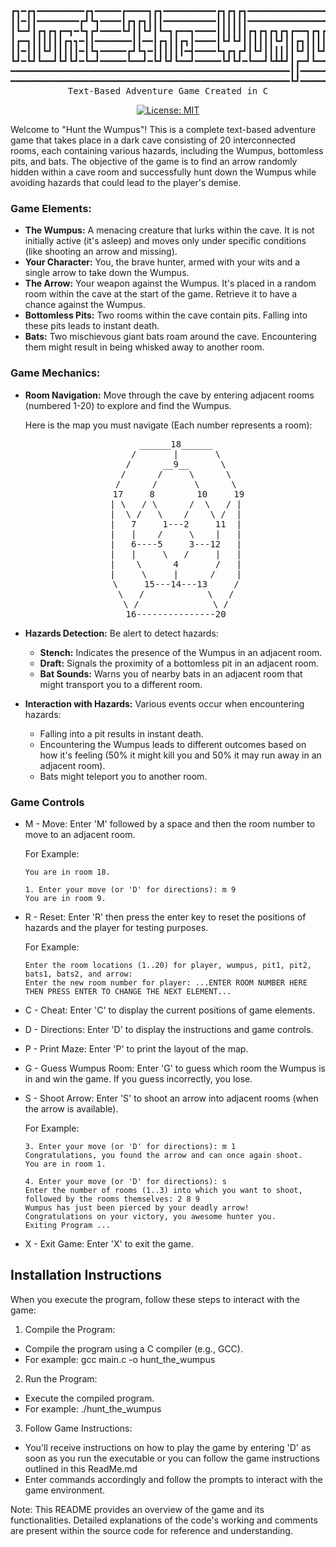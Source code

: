 <div align="center">
<pre>
┏┓━┏┓━━━━━━━━━┏┓━━━━━┏━━━━┓┏┓━━━━━━━━━━┏┓┏┓┏┓━━━━━━━━━━━━━━━━━━━━┏┓
┃┃━┃┃━━━━━━━━┏┛┗┓━━━━┃┏┓┏┓┃┃┃━━━━━━━━━━┃┃┃┃┃┃━━━━━━━━━━━━━━━━━━━━┃┃
┃┗━┛┃┏┓┏┓┏━┓━┗┓┏┛━━━━┗┛┃┃┗┛┃┗━┓┏━━┓━━━━┃┃┃┃┃┃┏┓┏┓┏┓┏┓┏━━┓┏┓┏┓┏━━┓┃┃
┃┏━┓┃┃┃┃┃┃┏┓┓━┃┃━━━━━━━┃┃━━┃┏┓┃┃┏┓┃━━━━┃┗┛┗┛┃┃┃┃┃┃┗┛┃┃┏┓┃┃┃┃┃┃━━┫┗┛
┃┃━┃┃┃┗┛┃┃┃┃┃━┃┗┓━━━━━┏┛┗┓━┃┃┃┃┃┃━┫━━━━┗┓┏┓┏┛┃┗┛┃┃┃┃┃┃┗┛┃┃┗┛┃┣━━┃┏┓
┗┛━┗┛┗━━┛┗┛┗┛━┗━┛━━━━━┗━━┛━┗┛┗┛┗━━┛━━━━━┗┛┗┛━┗━━┛┗┻┻┛┃┏━┛┗━━┛┗━━┛┗┛
━━━━━━━━━━━━━━━━━━━━━━━━━━━━━━━━━━━━━━━━━━━━━━━━━━━━━┃┃━━━━━━━━━━━━
━━━━━━━━━━━━━━━━━━━━━━━━━━━━━━━━━━━━━━━━━━━━━━━━━━━━━┗┛━━━━━━━━━━━━
Text-Based Adventure Game Created in C
</pre>

[![License: MIT](https://img.shields.io/badge/License-MIT-yellow.svg)](https://opensource.org/licenses/MIT)

</div>

Welcome to "Hunt the Wumpus"! This is a complete text-based adventure game that takes place in a dark cave consisting of 20 interconnected rooms, each containing various hazards, including the Wumpus, bottomless pits, and bats. The objective of the game is to find an arrow randomly hidden within a cave room and successfully hunt down the Wumpus while avoiding hazards that could lead to the player's demise.

### Game Elements:
- **The Wumpus:** A menacing creature that lurks within the cave. It is not initially active (it's asleep) and moves only under specific conditions (like shooting an arrow and missing).
- **Your Character:** You, the brave hunter, armed with your wits and a single arrow to take down the Wumpus.
- **The Arrow:** Your weapon against the Wumpus. It's placed in a random room within the cave at the start of the game. Retrieve it to have a chance against the Wumpus.
- **Bottomless Pits:** Two rooms within the cave contain pits. Falling into these pits leads to instant death.
- **Bats:** Two mischievous giant bats roam around the cave. Encountering them might result in being whisked away to another room.

### Game Mechanics:
- **Room Navigation:** Move through the cave by entering adjacent rooms (numbered 1-20) to explore and find the Wumpus.

  Here is the map you must navigate (Each number represents a room):
<div align="center">
<pre>
                ______18______             
              /       |       \           
             /      __9__      \          
          /      /     \      \       
         /      /       \      \      
           17     8        10     19       
       | \   / \      /  \   / |    
       |  \ /   \    /    \ /  |    
          |   7     1---2     11  |       
         |   |    /     \    |   |      
          |   6----5     3---12   |       
         |   |     \   /     |   |      
         |    \      4       /   |      
         |     \     |      /    |      
          \     15---14---13     /       
          \   /            \   /       
           \ /              \ /        
              16---------------20           
</pre>
</div>

 
    
-  **Hazards Detection:** Be alert to detect hazards:
    - **Stench:** Indicates the presence of the Wumpus in an adjacent room.
    - **Draft:** Signals the proximity of a bottomless pit in an adjacent room.
    - **Bat Sounds:** Warns you of nearby bats in an adjacent room that might transport you to a different room.
 
    
- **Interaction with Hazards:** Various events occur when encountering hazards:
    - Falling into a pit results in instant death.
    - Encountering the Wumpus leads to different outcomes based on how it's feeling (50% it might kill you and 50% it may run away in an adjacent room).
    - Bats might teleport you to another room.
### Game Controls
- M - Move: Enter 'M' followed by a space and then the room number to move to an adjacent room.

  For Example:
  ```
  You are in room 18.
  
  1. Enter your move (or 'D' for directions): m 9
  You are in room 9. 
  ```
- R - Reset: Enter 'R' then press the enter key to reset the positions of hazards and the player for testing purposes. 

  For Example:
  ```
  Enter the room locations (1..20) for player, wumpus, pit1, pit2, bats1, bats2, and arrow: 
  Enter the new room number for player: ...ENTER ROOM NUMBER HERE THEN PRESS ENTER TO CHANGE THE NEXT ELEMENT...
  ```
- C - Cheat: Enter 'C' to display the current positions of game elements.
- D - Directions: Enter 'D' to display the instructions and game controls.
- P - Print Maze: Enter 'P' to print the layout of the map.
- G - Guess Wumpus Room: Enter 'G' to guess which room the Wumpus is in and win the game. If you guess incorrectly, you lose.
- S - Shoot Arrow: Enter 'S' to shoot an arrow into adjacent rooms (when the arrow is available).

  For Example:
  ```
  3. Enter your move (or 'D' for directions): m 1
  Congratulations, you found the arrow and can once again shoot. 
  You are in room 1. 
  
  4. Enter your move (or 'D' for directions): s
  Enter the number of rooms (1..3) into which you want to shoot, followed by the rooms themselves: 2 8 9
  Wumpus has just been pierced by your deadly arrow! 
  Congratulations on your victory, you awesome hunter you.
  Exiting Program ...
  ```
- X - Exit Game: Enter 'X' to exit the game.


## Installation Instructions
When you execute the program, follow these steps to interact with the game:

1. Compile the Program:
- Compile the program using a C compiler (e.g., GCC).
- For example: gcc main.c -o hunt_the_wumpus

2. Run the Program:
- Execute the compiled program.
- For example: ./hunt_the_wumpus

3. Follow Game Instructions:
- You'll receive instructions on how to play the game by entering 'D' as soon as you run the executable or you can follow the game instructions outlined in this ReadMe.md
- Enter commands accordingly and follow the prompts to interact with the game environment.

Note: This README provides an overview of the game and its functionalities. Detailed explanations of the code's working and comments are present within the source code for reference and understanding.
